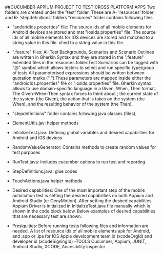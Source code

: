 ##CUCUMBER-APPIUM PROJECT TO TEST CROSS PLATFORM APPS
Two folders are created under the "test' folder. These are A- ‘resources’ folder and B- ‘stepdefinitions’ folders
"resources" folder contains following files
 - "andoridIds.properties" file: The source ids of all mobile elements for Android devices are stored and mat
"iosIds.properties" file: The source ids of all mobile elements for IOS devices are stored and matched to a string value in this file.
ched to a string value in this file.

- ".feature" files: All Test Backgrounds, Scenarios and Scenario Outlines are written in Gherkin Syntax and they are stored in the ".feature" extended files in the resources folder.Test Scenarios can be tagged with "@" symbol which allows testers to select and run specific type/group of tests.All parameterised expressions should be written between quotation marks (“ ”).These parameters are mapped inside either the "androidIds.properties" file or "iosIds.properties" file.
 Gherkin syntax allows to use domain-specific language in a Given, When, Then format. The Given-When-Then syntax forces to think about ;
the current state of the system (the Given),
the action that is taken on the system (the When), and
the resulting behavior of the system (the Then).

- "stepdefinitions" folder contains following java classes (files);

- ElementUtils.jav: helper methods
- InitializeTest.java: Defining global variables and desired capabilities for Android and iOS devices
- RandomValueGenerator: Contains methods to create random values for test purposes
- RunTest.java: Includes cucumber options to run test and reporting
- StepDefinitions.java: glue codes
- TouchActions.java:helper methods

- Desired capabilities: One of the most important step of the mobile automation test is setting the desired capabilities on both Appium and Android Studio (or GenyMotion). After setting the desired capabilities, Appium Driver is initialized in InitializeTest.java file manually which is shown in the code block below. Below examples of desired capabilities that are necessary test are shown:

- Presiquities: Before running tests following files and information are needed.
A list of resource ids of all mobile elements
apk for  Android, and .app or .ipa for IOS 
Apple development team id (xcodeOrgId) and developer id (xcodeSigningId)
 -TOOLS
Cucumber, Appium, JUNIT, Android Studio, XCODE, Accesibility inspector